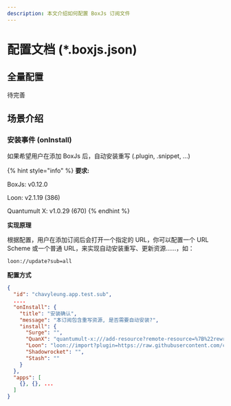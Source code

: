 ```yaml
---
description: 本文介绍如何配置 BoxJs 订阅文件
---
```


# 配置文档 (\*.boxjs.json)

## &#x20;​全量配置

待完善

## 场景介绍 <a href="#scenes" id="scenes"></a>





### 安装事件 (onInstall) <a href="#scenes-oninstall" id="scenes-oninstall"></a>

如果希望用户在添加 BoxJs 后，自动安装重写 (.plugin, .snippet, ...)

{% hint style="info" %}
**要求:**&#x20;

BoxJs: v0.12.0

Loon: v2.1.19 (386)

Quantumult X: v1.0.29 (670)
{% endhint %}



**实现原理**

根据配置，用户在添加订阅后会打开一个指定的 URL，你可以配置一个 URL Scheme 或一个普通 URL，来实现自动安装重写、更新资源……，如：

```
loon://update?sub=all
```

**配置方式**

```json
{
  "id": "chavyleung.app.test.sub",
  ....
  "onInstall": {
    "title": "安装确认",
    "message": "本订阅包含重写资源, 是否需要自动安装?",
    "install": {
      "Surge": "",
      "QuanX": "quantumult-x:///add-resource?remote-resource=%7B%22rewrite_remote%22%3A%5B%22https%3A%2F%2Fgithub.com%2Fchavyleung%2Fscripts%2Fraw%2Fmaster%2Fbox%2Frewrite%2Fboxjs.rewrite.quanx.conf%2Ctag%3Dboxjs%22%5D%7D",
      "Loon": "loon://import?plugin=https://raw.githubusercontent.com/chavyleung/scripts/master/box/rewrite/boxjs.rewrite.loon.plugin",
      "Shadowrocket": "",
      "Stash": ""
    }
  },
  "apps": [
    {}, {}, ...
  ]
}

```
